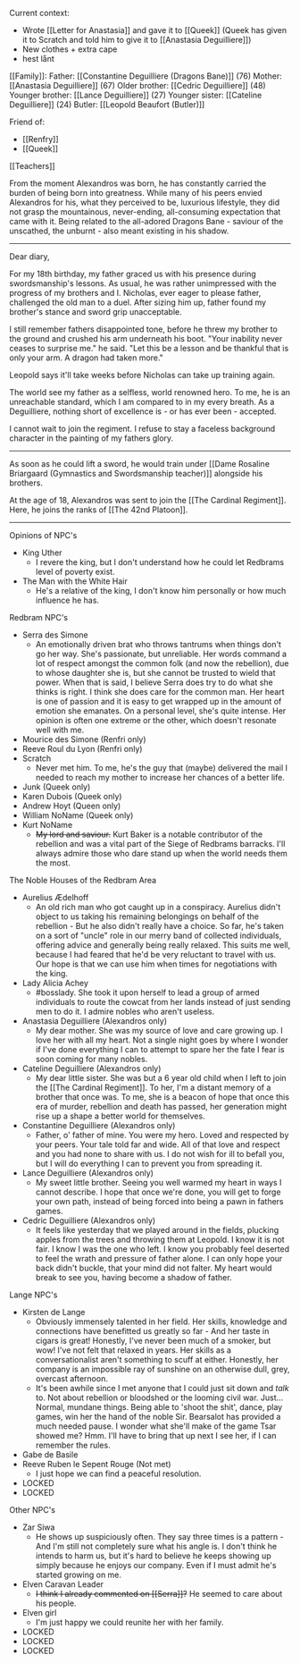 
Current context:
- Wrote [[Letter for Anastasia]] and gave it to [[Queek]] (Queek has given it to Scratch and told him to give it to [[Anastasia Deguilliere]])
- New clothes + extra cape
- hest lånt

[[Family]]:
Father: [[Constantine Deguilliere (Dragons Bane)]] (76)
Mother: [[Anastasia Deguilliere]] (67)
Older brother: [[Cedric Deguilliere]] (48)
Younger brother: [[Lance Deguilliere]] (27)
Younger sister: [[Cateline Deguilliere]] (24)
Butler: [[Leopold Beaufort (Butler)]]

Friend of:
- [[Renfry]]
- [[Queek]]

[[Teachers]]

From the moment Alexandros was born, he has constantly carried the burden of being born into greatness. While many of his peers envied Alexandros for his, what they perceived to be, luxurious lifestyle, they did not grasp the mountainous, never-ending, all-consuming expectation that came with it. Being related to the all-adored Dragons Bane - saviour of the unscathed, the unburnt - also meant existing in his shadow.

----
Dear diary,

For my 18th birthday, my father graced us with his presence during swordsmanship's lessons. As usual, he was rather unimpressed with the progress of my brothers and I.
Nicholas, ever eager to please father, challenged the old man to a duel.
After sizing him up, father found my brother's stance and sword grip unacceptable.

I still remember fathers disappointed tone, before he threw my brother to the ground and crushed his arm underneath his boot.
"Your inability never ceases to surprise me." he said.
"Let this be a lesson and be thankful that is only your arm. A dragon had taken more."

Leopold says it'll take weeks before Nicholas can take up training again.

The world see my father as a selfless, world renowned hero. 
To me, he is an unreachable standard, which I am compared to in my every breath.
As a Deguilliere, nothing short of excellence is - or has ever been - accepted.

I cannot wait to join the regiment.
I refuse to stay a faceless background character in the painting of my fathers glory.

---


As soon as he could lift a sword, he would train under [[Dame Rosaline Briargaard (Gymnastics and Swordsmanship teacher)]] alongside his brothers.

At the age of 18, Alexandros was sent to join the [[The Cardinal Regiment]].
Here, he joins the ranks of [[The 42nd Platoon]].


-----
Opinions of NPC's 

- King Uther
	- I revere the king, but I don't understand how he could let Redbrams level of poverty exist.
- The Man with the White Hair
	- He's a relative of the king, I don't know him personally or how much influence he has.

Redbram NPC's

- Serra des Simone
	- An emotionally driven brat who throws tantrums when things don't go her way. She's passionate, but unreliable. Her words command a lot of respect amongst the common folk (and now the rebellion), due to whose daughter she is, but she cannot be trusted to wield that power. When that is said, I believe Serra does try to do what she thinks is right. I think she does care for the common man. Her heart is one of passion and it is easy to get wrapped up in the amount of emotion she emanates. On a personal level, she's quite intense. Her opinion is often one extreme or the other, which doesn't resonate well with me.
- Mourice des Simone (Renfri only)
- Reeve Roul du Lyon (Renfri only)
- Scratch
	- Never met him. To me, he's the guy that (maybe) delivered the mail I needed to reach my mother to increase her chances of a better life.
- Junk (Queek only)
- Karen Dubois (Queek only)
- Andrew Hoyt (Queen only)
- William NoName (Queek only)
- Kurt NoName
	- ~~My lord and saviour.~~ Kurt Baker is a notable contributor of the rebellion and was a vital part of the Siege of Redbrams barracks. I'll always admire those who dare stand up when the world needs them the most.

The Noble Houses of the Redbram Area

- Aurelius Ædelhoff
	- An old rich man who got caught up in a conspiracy. Aurelius didn't object to us taking his remaining belongings on behalf of the rebellion - But he also didn't really have a choice. So far, he's taken on a sort of "uncle" role in our merry band of collected individuals, offering advice and generally being really relaxed. This suits me well, because I had feared that he'd be very reluctant to travel with us. Our hope is that we can use him when times for negotiations with the king.
- Lady Alicia Achey
	- #bosslady. She took it upon herself to lead a group of armed individuals to route the cowcat from her lands instead of just sending men to do it. I admire nobles who aren't useless. 
- Anastasia Deguilliere (Alexandros only)
	- My dear mother. She was my source of love and care growing up. I love her with all my heart. Not a single night goes by where I wonder if I've done everything I can to attempt to spare her the fate I fear is soon coming for many nobles.
- Cateline Deguilliere (Alexandros only)
	- My dear little sister. She was but a 6 year old child when I left to join the [[The Cardinal Regiment]]. To her, I'm a distant memory of a brother that once was. To me, she is a beacon of hope that once this era of murder, rebellion and death has passed, her generation might rise up a shape a better world for themselves.
- Constantine Deguilliere (Alexandros only)
	- Father, o' father of mine. You were my hero. Loved and respected by your peers. Your tale told far and wide. All of that love and respect and you had none to share with us. I do not wish for ill to befall you, but I will do everything I can to prevent you from spreading it.
- Lance Deguilliere (Alexandros only)
	- My sweet little brother. Seeing you well warmed my heart in ways I cannot describe. I hope that once we're done, you will get to forge your own path, instead of being forced into being a pawn in fathers games.
- Cedric Deguilliere (Alexandros only)
	- It feels like yesterday that we played around in the fields, plucking apples from the trees and throwing them at Leopold. I know it is not fair. I know I was the one who left. I know you probably feel deserted to feel the wrath and pressure of father alone. I can only hope your back didn't buckle, that your mind did not falter. My heart would break to see you, having become a shadow of father.

Lange NPC's

- Kirsten de Lange
	- Obviously immensely talented in her field. Her skills, knowledge and connections have benefitted us greatly so far - And her taste in cigars is great! Honestly, I've never been much of a smoker, but wow! I've not felt that relaxed in years. Her skills as a conversationalist aren't something to scuff at either. Honestly, her company is an impossible ray of sunshine on an otherwise dull, grey, overcast afternoon. 
	- It's been awhile since I met anyone that I could just sit down and *talk* to. Not about rebellion or bloodshed or the looming civil war. Just... Normal, mundane things. Being able to 'shoot the shit', dance, play games, win her the hand of the noble Sir. Bearsalot has provided a much needed pause. I wonder what she'll make of the game Tsar showed me? Hmm. I'll have to bring that up next I see her, if I can remember the rules.
- Gabe de Basile
- Reeve Ruben le Sepent Rouge (Not met)
	- I just hope we can find a peaceful resolution.
- LOCKED
- LOCKED

Other NPC's

- Zar Siwa
	- He shows up suspiciously often. They say three times is a pattern - And I'm still not completely sure what his angle is. I don't think he intends to harm us, but it's hard to believe he keeps showing up simply because he enjoys our company. Even if I must admit he's started growing on me.
- Elven Caravan Leader
	- ~~I think I already commented on [[Serra]]?~~ He seemed to care about his people.
- Elven girl
	- I'm just happy we could reunite her with her family.
- LOCKED
- LOCKED
- LOCKED